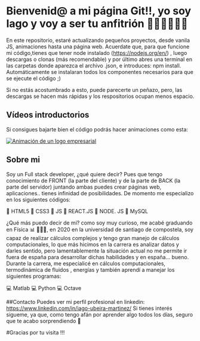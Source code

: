 # Bienvenid@ a mi página Git!!, yo soy Iago y voy a ser tu anfitrión 🧑🏼‍💻🧑🏼‍💻

En este repositorio, estaré actualizando pequeños proyectos, desde vanila JS, animaciones hasta una página web.
Acuerdate que, para que funcione mi código,tienes que tener node instalado (https://nodejs.org/en/) ,
luego descargas o clonas (más recomendable) y por último abres una terminal en las carpetas donde aparezca el archivo .json, 
e introduces:  npm install.
Automáticamente se instalaran todos los componentes necesarios para que se ejecute el código ;)

Si no estás acostumbrado a esto, puede parecerte un peñazo, pero, las descargas se hacen más rápidas y los respositorios ocupan menos espacio.

## Vídeos introductorios

Si consigues bajarte bien el código podrás hacer animaciones como esta:

[![Animación de un logo empresarial](http://img.youtube.com/vi/6plLftGUp1g/0.jpg)](http://www.youtube.com/watch?v=6plLftGUp1g "Portada")
  
  
## Sobre mi

Soy un Full stack developer, ¿qué quiere decir?
Pues que tengo conocimiento de FRONT (la parte del cliente) y de la parte de BACK (la parte del servidor)
juntando ambas puedes crear páginas web, aplicaciones.. tienes infinidad de posibilidades.
De momento me especializo en los siguientes códigos:

🔲 HTML5
🔲 CSS3
🔲 JS
🔲 REACT.JS
🔳 NODE. JS
🔳 MySQL

¿Qué más puedo decir de mi?  como soy muy curioso, me acabé graduando en Física 📊 👨🏼‍🔬, en 2020 en la universidad de santiago de compostela, soy capaz de realizar cálculos complejos y 
tengo gran manejo de cálculos computacionales, lo que más hicimos en la carrera es analizar datos y darles sentido, pero lamentablemente la situación actual no me
permite ir fuera de españa para desarrollar dichas habilidades y en españa... bueno.
Durante la carrera, me especialicé en cálculos computacionales, termodinámica de fluidos , energías y también aprendí a manejar los siguientes programas:

💻 Matlab
💻 Python
💻 Octave

##Contacto
Puedes ver mi perfil profesional en linkedin:   https://www.linkedin.com/in/iago-ubeira-martinez/
Si tienes interés sigueme, ya que, como tengo afán por aprender algo todos los días, seguro que te acabo sorprendiendo 🤩


#Gracias por tu visita !!!
